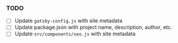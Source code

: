 ### TODO
- [ ] Update `gatsby-config.js` with site metadata
- [ ] Update package.json with project name, description, author, etc.
- [ ] Update `src/components/seo.js` with site metadata